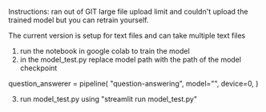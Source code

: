 Instructions:
ran out of GIT large file upload limit and couldn't upload the trained model
but you can retrain yourself.

The current version is setup for text files and can take multiple text files

1. run the notebook in google colab to train the model
2. in the model_test.py replace model path with the path of the model checkpoint

question_answerer = pipeline(
    "question-answering",
    model="<model checkpoint path>",
    device=0,
)

3. run model_test.py using "streamlit run model_test.py"

